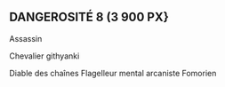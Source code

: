 ## DANGEROSITÉ 8 (3 900 PX}

Assassin

Chevalier githyanki

Diable des chaînes
Flagelleur mental arcaniste
Fomorien
